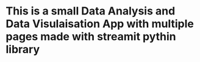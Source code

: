 # This is a small Data Analysis and Data Visulaisation App with multiple pages made with streamit pythin library

